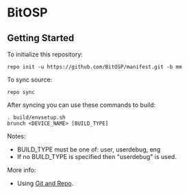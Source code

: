 BitOSP
======

Getting Started
---------------

To initialize this repository:

	repo init -u https://github.com/BitOSP/manifest.git -b mm

To sync source:

	repo sync

After syncing you can use these commands to build:

	. build/envsetup.sh
	brunch <DEVICE_NAME> [BUILD_TYPE]

Notes:

- BUILD_TYPE must be one of: user, userdebug, eng
- If no BUILD_TYPE is specified then "userdebug" is used.
    

More info:

- Using [Git and Repo](http://source.android.com/source/using-repo.html).

